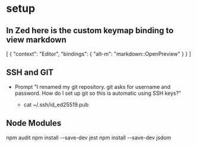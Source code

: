 # setup

## In Zed here is the custom keymap binding to view markdown
[
  {
    "context": "Editor",
    "bindings": {
      "alt-m": "markdown::OpenPreview"
    }
  }
]

## SSH and GIT
- Prompt "I renamed my git repository. git asks for username and password. How do I set up git so this is automatic using SSH keys?"

  - cat ~/.ssh/id_ed25519.pub

## Node Modules
npm audit
npm install --save-dev jest
npm install --save-dev jsdom
